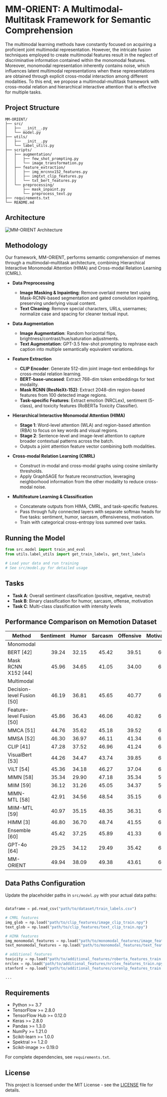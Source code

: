 # MM-ORIENT: A Multimodal-Multitask Framework for Semantic Comprehension

The multimodal learning methods have constantly focused on acquiring a proficient joint multimodal representation. However, the intricate fusion techniques employed to create multimodal features result in the neglect of discriminative information contained within the monomodal features. Moreover, monomodal representation inherently contains noise, which influences latent multimodal representations when these representations are obtained through explicit cross-modal interaction among different modalities. To this end, we propose a multimodal-multitask framework with cross-modal relation and hierarchical interactive attention that is effective for multiple tasks.

## Project Structure

```
MM-ORIENT/
├── src/                               
│   ├── __init__.py                    
│   └── model.py                       
├── utils/                             
│   ├── __init__.py                    
│   └── label_utils.py                 
├── scripts/                           
│   ├── augmentation/                  
│   │   ├── few_shot_prompting.py
│   │   └── image_transformation.py
│   ├── feature_extraction/            
│   │   ├── img_mrcnnx152_features.py
│   │   ├── imgtxt_clip_features.py
│   │   └── txt_bert_features.py
│   └── preprocessing/                 
│       ├── mask_inpaint.py
│       └── preprocess_text.py
├── requirements.txt                   
└── README.md                          
```


## Architecture

![MM-ORIENT Architecture](docs/assets/fig.jpg)


## Methodology

Our framework, MM-ORIENT, performs semantic comprehension of memes through a multimodal–multitask architecture, combining Hierarchical Interactive Monomodal Attention (HIMA) and Cross-modal Relation Learning (CMRL).

- **Data Preprocessing**
  - **Image Masking & Inpainting**: Remove overlaid meme text using Mask-RCNN-based segmentation and gated convolution inpainting, preserving underlying visual content.
  - **Text Cleaning**: Remove special characters, URLs, usernames; normalize case and spacing for cleaner textual input.

- **Data Augmentation**
  - **Image Augmentation**: Random horizontal flips, brightness/contrast/hue/saturation adjustments.
  - **Text Augmentation**: GPT-3.5 few-shot prompting to rephrase each caption into multiple semantically equivalent variations.

- **Feature Extraction**
  - **CLIP Encoder**: Generate 512-dim joint image-text embeddings for cross-modal relation learning.
  - **BERT-base-uncased**: Extract 768-dim token embeddings for text modality.
  - **Mask RCNN (ResNeXt-152)**: Extract 2048-dim region-based features from 100 detected image regions.
  - **Task-specific Features**: Extract emotion (NRCLex), sentiment (5-class), and toxicity features (RoBERTa Toxicity Classifier).

- **Hierarchical Interactive Monomodal Attention (HIMA)**
  - **Stage 1**: Word-level attention (WLA) and region-based attention (RBA) to focus on key words and visual regions.
  - **Stage 2**: Sentence-level and image-level attention to capture broader contextual patterns across the batch.
  - Outputs a joint attention feature vector combining both modalities.

- **Cross-modal Relation Learning (CMRL)**
  - Construct in-modal and cross-modal graphs using cosine similarity thresholds.
  - Apply GraphSAGE for feature reconstruction, leveraging neighborhood information from the other modality to reduce cross-modal noise.

- **Multifeature Learning & Classification**
  - Concatenate outputs from HIMA, CMRL, and task-specific features.
  - Pass through fully connected layers with separate softmax heads for five tasks: sentiment, humor, sarcasm, offensiveness, motivation.
  - Train with categorical cross-entropy loss summed over tasks.

## Running the Model
```python
from src.model import train_and_eval
from utils.label_utils import get_train_labels, get_test_labels

# Load your data and run training
# See src/model.py for detailed usage
```


## Tasks

- **Task A**: Overall sentiment classification (positive, negative, neutral)
- **Task B**: Binary classification for humor, sarcasm, offense, motivation
- **Task C**: Multi-class classification with intensity levels

## Performance Comparison on Memotion Dataset

| Method | Sentiment | Humor | Sarcasm | Offensive | Motivation |
|---|---:|---:|---:|---:|---:|
| Monomodal |  |  |  |  |  |
| BERT [42] | 39.24 | 32.15 | 45.42 | 39.51 | 60.15 |
| Mask RCNN X152 [44] | 45.96 | 34.65 | 41.05 | 34.00 | 62.23 |
| Multimodal |  |  |  |  |  |
| Decision-level Fusion [50] | 46.19 | 36.81 | 45.65 | 40.77 | 62.66 |
| Feature-level Fusion [50] | 45.86 | 36.43 | 46.06 | 40.82 | 62.51 |
| MMCA [51] | 44.76 | 35.62 | 45.18 | 39.52 | 61.33 |
| MMSA [52] | 46.30 | 36.97 | 46.11 | 41.34 | 62.89 |
| CLIP [41] | 47.28 | 37.52 | 46.96 | 41.24 | 64.58 |
| VisualBert [53] | 44.26 | 34.47 | 43.74 | 39.85 | 62.44 |
| ViLT [54] | 45.36 | 34.18 | 46.27 | 37.04 | 63.28 |
| MIMN [58] | 35.34 | 29.90 | 47.18 | 35.34 | 59.61 |
| MIIM [59] | 36.12 | 31.26 | 45.05 | 34.37 | 50.29 |
| MIMN-MTL [58] | 42.91 | 34.56 | 48.54 | 35.15 | 63.11 |
| MIIM-MTL [59] | 40.97 | 35.15 | 48.35 | 36.31 | 63.30 |
| HIMM [3] | 46.80 | 36.70 | 48.74 | 41.55 | 65.05 |
| Ensemble [60] | 45.42 | 37.25 | 45.89 | 41.33 | 62.87 |
| GPT-4o [64] | 29.25 | 34.12 | 29.49 | 35.42 | 63.88 |
| MM-ORIENT | 49.94 | 38.09 | 49.38 | 43.61 | 66.41 |

## Data Paths Configuration

Update the placeholder paths in `src/model.py` with your actual data paths:

```python

dataframe = pd.read_csv("path/to/dataset/train_labels.csv")

# CMRL features
img_glob = np.load("path/to/clip_features/image_clip_train.npy")
text_glob = np.load("path/to/clip_features/text_clip_train.npy")

# HIMA features
img_monomodal_features = np.load("path/to/monomodal_features/image_features_train.npy")
text_monomodal_features = np.load("path/to/monomodal_features/text_features_train.npy")

# additional features
toxicity = np.load("path/to/additional_features/roberta_features_train.npy")
nrclex = np.load("path/to/additional_features/nrclex_features_train.npy")
stanford = np.load("path/to/additional_features/corenlp_features_train.npy")

...

```


## Requirements

- Python >= 3.7
- TensorFlow >= 2.8.0
- TensorFlow Hub >= 0.12.0
- Keras >= 2.8.0
- Pandas >= 1.3.0
- NumPy >= 1.21.0
- Scikit-learn >= 1.0.0
- Spektral >= 1.2.0
- Scikit-image >= 0.19.0

For complete dependencies, see `requirements.txt`.

## License

This project is licensed under the MIT License - see the [LICENSE](LICENSE) file for details.